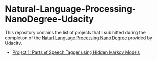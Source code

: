 # Natural-Language-Processing-NanoDegree-Udacity

This repository contains the list of projects that I submitted during the completion of the [Naturl Language Processing Nano Degree](https://www.udacity.com/course/natural-language-processing-nanodegree--nd892)
provided by [Udacity](https://www.udacity.com/).

- [Project 1: Parts of Speech Tagger using Hidden Markov Models](https://github.com/ayushkumarshah/Natural-Language-Processing-NanoDegree-Udacity/tree/master/hmm-tagger)

